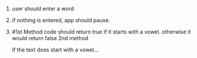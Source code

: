 1. user should enter a word
2. if nothing is entered, app should pause.
3. #1st Method
   code should return true if it starts with a vowel.
   otherwise it would return false
   2nd method

   if the text does start with a vowel...
